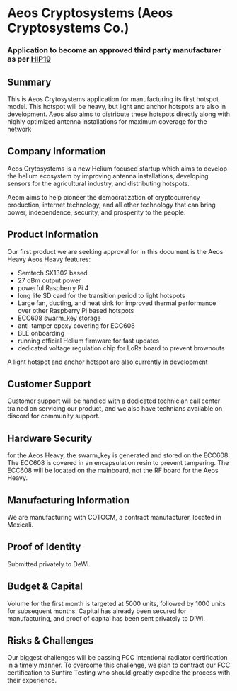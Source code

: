 # Aeos Cryptosystems (Aeos Cryptosystems Co.)
### Application to become an approved third party manufacturer as per [HIP19](https://github.com/helium/HIP/blob/master/0019-third-party-manufacturers.md)

## Summary

This is Aeos Crytosystems application for manufacturing its first hotspot model. This hotspot will be heavy, but light and anchor hotspots are also in development. 
Aeos also aims to distribute these hotspots directly along with highly optimized antenna installations for maximum coverage for the network

## Company Information

Aeos Crytosystems is a new Helium focused startup which aims to develop the helium ecosystem by improving antenna installations, developing sensors for the agricultural industry, 
and distributing hotspots.

Aeom aims to help pioneer the democratization of cryptocurrency production, internet
technology, and all other technology that can bring power, independence, security, and prosperity to the people.

## Product Information

Our first product we are seeking approval for in this document is the Aeos Heavy
Aeos Heavy features:
 * Semtech SX1302 based
 * 27 dBm output power
 * powerful Raspberry Pi 4 
 * long life SD card for the transition period to light hotspots
 * Large fan, ducting, and heat sink for improved thermal performance over other Raspberry Pi based hotspots
 * ECC608 swarm_key storage
 * anti-tamper epoxy covering for ECC608
 * BLE onboarding
 * running official Helium firmware for fast updates
 * dedicated voltage regulation chip for LoRa board to prevent brownouts
 
A light hotspot and anchor hotspot are also currently in development


## Customer Support

Customer support will be handled with a dedicated technician call center trained on servicing our product, and we also have technians available on discord for community support. 

## Hardware Security

for the Aeos Heavy, the swarm_key is generated and stored on the ECC608. The ECC608 is covered in an encapsulation resin to prevent tampering. 
The ECC608 will be located on the mainboard, not the RF board for the Aeos Heavy. 

## Manufacturing Information

We are manufacturing with COTOCM, a contract manufacturer, located in Mexicali. 

## Proof of Identity

Submitted privately to DeWi.


## Budget & Capital

Volume for the first month is targeted at 5000 units, followed by 1000 units for subsequent months. 
Capital has already been secured for manufacturing, and proof of capital has been sent privately to DiWi. 

## Risks & Challenges

Our biggest challenges will be passing FCC intentional radiator certification in a timely manner. To overcome this challenge, we plan to contract our FCC certification to 
Sunfire Testing who should greatly expedite the process with their experience. 






